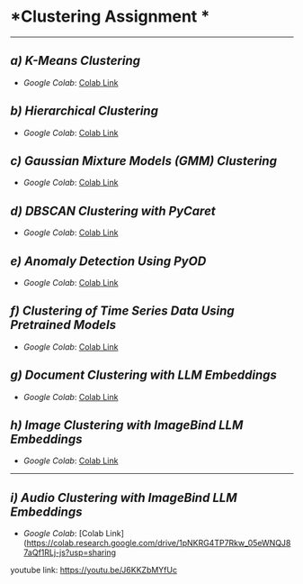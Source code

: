 # *Clustering Assignment *


---

## *a) K-Means Clustering*
- *Google Colab*: [Colab Link](https://colab.research.google.com/drive/1QrZ4e3o5GfXyIxIVN_8Khl__B7x32hjI?usp=sharing)



## *b) Hierarchical Clustering*
- *Google Colab*: [Colab Link](https://colab.research.google.com/drive/1a-FoLh8RTtzHI4hhqzLLgqJeeqYQwK_U?usp=sharing)



## *c) Gaussian Mixture Models (GMM) Clustering*
- *Google Colab*: [Colab Link](https://colab.research.google.com/drive/1m1U1Olh65pfbe9WBfjwBlvUN1FnBEczd?usp=sharing)



## *d) DBSCAN Clustering with PyCaret*
- *Google Colab*: [Colab Link](https://colab.research.google.com/drive/1QBGHRG3__yIFWfT79rt7GfvkQlXagaCf?usp=sharing)



## *e) Anomaly Detection Using PyOD*
- *Google Colab*: [Colab Link](https://colab.research.google.com/drive/19N--Tm6DXf4mz5rJuHWHGGRSEFSkaUVP?usp=sharing)



## *f) Clustering of Time Series Data Using Pretrained Models*
- *Google Colab*: [Colab Link](https://colab.research.google.com/drive/1RHnwi4-4cBuf9FaplR_cQbjkUz6LcwY5?usp=sharing)



## *g) Document Clustering with LLM Embeddings*
- *Google Colab*: [Colab Link](https://colab.research.google.com/drive/1fNWS3Fvc1oKRDRvfBibBBfa18hEplq9S?usp=sharing)



## *h) Image Clustering with ImageBind LLM Embeddings*
- *Google Colab*: [Colab Link](https://colab.research.google.com/drive/1g7nugNvybRbO0pd6D1EYryRAlQDa-RNg?usp=sharing)

---

## *i) Audio Clustering with ImageBind LLM Embeddings*
- *Google Colab*: [Colab Link](https://colab.research.google.com/drive/1pNKRG4TP7Rkw_05eWNQJ87aQf1RLj-js?usp=sharing


youtube link: https://youtu.be/J6KKZbMYfUc
